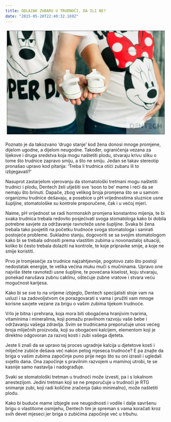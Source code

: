```yaml
---
title: ODLAZAK ZUBARU U TRUDNOĆI, DA ILI NE?
date: "2015-05-28T22:40:32.169Z"
---
```

![ ](./post12.jpg)

Poznato je da takozvano ‘drugo stanje’ kod žena donosi mnoge promjene, dijelom ugodne, a dijelom neugodne. Također, ograničenja vezana za lijekove i druga sredstva koja mogu naštetiti plodu, stvaraju krivu sliku o tome što trudnice zapravo smiju, a što ne smiju. Jedan se takav stereotip pronašao upravo kod pitanja:
‘Treba li trudnica otići zubaru ili to izbjegavati?’

Nasuprot zastarjelom vjerovanju da stomatološki tretmani mogu naštetiti trudnici i plodu, Dentech želi utješiti sve ‘soon to be’ mame i reći da se nemaju što brinuti. Dapače, zbog velikog broja promjena što se u samom organizmu trudnice dešavaju, a posebice u pH vrijednostima sluznice usne šupljine, stomatološke su kontrole preporučene, čak i u većoj mjeri.

Naime, pH vrijednost se radi hormonskih promjena konstantno mijenja, te bi svaka trudnica trebala redovito posjećivati svoga stomatologa kako bi dobila potrebne savjete za održavanje ravnoteže usne šupljine. Svaka bi žena trebala tako posjetiti na početku trudnoće svoga stomatologa i sanirati postojeće probleme. Sukladno stanju, dogovoriti se sa svojim stomatologom kako bi se trebala odnositi prema vlastitim zubima u novonastaloj situaciji, koliko bi često trebala dolaziti na kontrole, te koje pripravke smije, a koje ne smije koristiti.

Prvo je tromjesečje za trudnice najzahtjevnije, pogotovo zato što postoji nedostatak energije, te velika većina muku muči s mučninama. Upravo one najviše štete ravnoteži usne šupljine, te povećana kiselost, koju stvaraju, ponekad narušava zubnu caklinu, oštećuje zubne vratove i stvara veću mogućnost karijesa.

Kako bi se sve to na vrijeme izbjeglo, Dentech specijalisti stoje vam na usluzi i sa zadovoljstvom će porazgovarati s vama i pružiti vam mnoge korisne savjete vezane za brigu o vašim zubima tijekom trudnoće.

Vrlo je bitna i prehrana, koja mora biti obogaćena hranjivim tvarima, vitaminima i mineralima, koji pomažu pravilnom razvoju vaše bebe i održavanju vašega zdravlja. Svim se trudnicama preporučuje unos većeg broja mliječnih proizvoda, koji su obogaćeni kalcijem, elementom koji je direktno odgovoran za razvoj kosti i zubi vašega djeteta.

Jeste li znali da se upravo taj proces ugradnje kalcija u djetetove kosti i mliječne zubiće dešava već nakon petog mjeseca trudnoće? E pa znajte da briga o vašim zubima započinje puno prije nego što su oni izrasli i ugledali svjetlo dana. Ona započinje s pravilnim razvojem u maminoj utrobi, te se kasnije samo nastavlja i nadograđuje.

Svaki se stomatološki tretman u trudnoći može izvesti, pa i s lokalnom anestezijom. Jedini tretman koji se ne preporučuje u trudnoći je RTG snimanje zubi, koji radi količine zračenja (iako minimalno), može naštetiti plodu.

Kako bi buduće mame izbjegle sve neugodnosti i vodile i dalje savršenu brigu o vlastitome osmijehu, Dentech tim je spreman s vama koračati kroz svih devet mjeseci jer briga o zubićima započinje već u trbuhu.